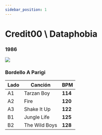 ```yaml
---
sidebar_position: 1
---
```


# Credit00 \ Dataphobia
 
### **1986**

![](https://i.discogs.com/sk9e-iIZ11-PWodVSipn3mPJ2ZtM99OhhiIVrewEh7M/rs:fit/g:sm/q:90/h:600/w:600/czM6Ly9kaXNjb2dz/LWRhdGFiYXNlLWlt/YWdlcy9SLTIxNDgy/MDI2LTE2NDA0NTQx/NjYtNjIyMS5wbmc.jpeg)

### Bordello A Parigi

| Lado | Canción | BPM |
| --- | --- | --- |
| A1 | Tarzan Boy | **114** |
| A2 | Fire | **120** |
| A3 | Shake It Up | **122** |
| B1 | Jungle Life | **125** |
| B2 | The Wild Boys | **128** |
